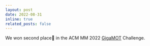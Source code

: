 ```yaml
---
layout: post
date: 2022-08-31
inline: true
related_posts: false
---
```


We won second place🥈 in the ACM MM 2022 [GigaMOT](https://www.gigavision.cn/track/track/?nav=Tracking) Challenge.
